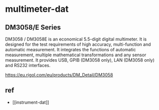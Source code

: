 
# multimeter-dat

## DM3058/E Series

DM3058 / DM3058E is an economical 5.5-digit digital multimeter. It is designed for the test requirements of high accuracy, multi-function and automatic measurement. It integrates the functions of automatic measurement, multiple mathematical transformations and any sensor measurement. It provides USB, GPIB (DM3058 only), LAN (DM3058 only) and RS232 interfaces.

https://eu.rigol.com/eu/products/DM_Detail/DM3058

## ref 

- [[instrument-dat]]